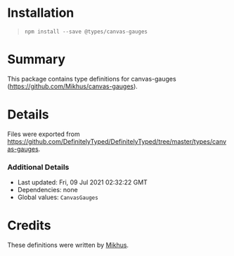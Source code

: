 # Installation
> `npm install --save @types/canvas-gauges`

# Summary
This package contains type definitions for canvas-gauges (https://github.com/Mikhus/canvas-gauges).

# Details
Files were exported from https://github.com/DefinitelyTyped/DefinitelyTyped/tree/master/types/canvas-gauges.

### Additional Details
 * Last updated: Fri, 09 Jul 2021 02:32:22 GMT
 * Dependencies: none
 * Global values: `CanvasGauges`

# Credits
These definitions were written by [Mikhus](https://github.com/Mikhus).
